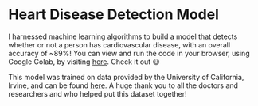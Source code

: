 # Heart Disease Detection Model
I harnessed machine learning algorithms to build a model that detects whether or not a person has cardiovascular disease, with an overall accuracy of ~89%! You can view and run the code in your browser, using Google Colab, by visiting [here](https://colab.research.google.com/drive/1G1HlbyRFPrqkaCB7GhAEb_6kB9HsNaju?usp=sharing). Check it out 😃

This model was trained on data provided by the University of California, Irvine, and can be found [here](https://archive.ics.uci.edu/ml/datasets/heart+disease). A huge thank you to all the doctors and researchers and who helped put this dataset together!
